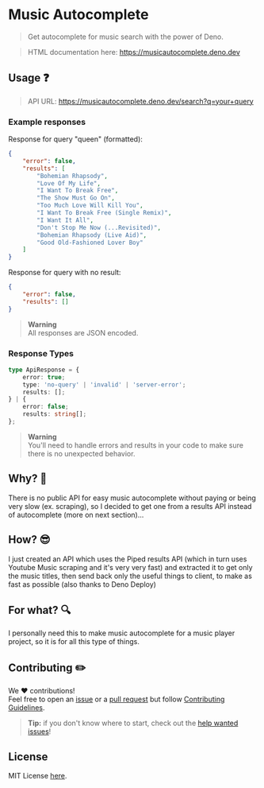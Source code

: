 # Music Autocomplete

> Get autocomplete for music search with the power of Deno.

> HTML documentation here: https://musicautocomplete.deno.dev

## Usage :question:

> API URL: https://musicautocomplete.deno.dev/search?q=your+query

### Example responses

Response for query "queen" (formatted):

```json
{
    "error": false,
    "results": [
        "Bohemian Rhapsody",
        "Love Of My Life",
        "I Want To Break Free",
        "The Show Must Go On",
        "Too Much Love Will Kill You",
        "I Want To Break Free (Single Remix)",
        "I Want It All",
        "Don't Stop Me Now (...Revisited)",
        "Bohemian Rhapsody (Live Aid)",
        "Good Old-Fashioned Lover Boy"
    ]
}
```

Response for query with no result:

```json
{
    "error": false,
    "results": []
}
```

> **Warning**\
> All responses are JSON encoded.

### Response Types

```ts
type ApiResponse = {
    error: true;
    type: 'no-query' | 'invalid' | 'server-error';
    results: [];
} | {
    error: false;
    results: string[];
};
```

> **Warning**\
> You'll need to handle errors and results in your code to make sure there is no
> unexpected behavior.

## Why? :thinking:

There is no public API for easy music autocomplete without paying or being very
slow (ex. scraping), so I decided to get one from a results API instead of
autocomplete (more on next section)...

## How? :sunglasses:

I just created an API which uses the Piped results API (which in turn uses
Youtube Music scraping and it's very very fast) and extracted it to get only the
music titles, then send back only the useful things to client, to make as fast
as possible (also thanks to Deno Deploy)

## For what? :mag:

I personally need this to make music autocomplete for a music player project, so
it is for all this type of things.

## Contributing :pencil2:

We :heart: contributions!\
Feel free to open an
[issue](https://github.com/Bellisario/musicautocomplete/issues) or a
[pull request](https://github.com/Bellisario/musicautocomplete/pulls) but follow
[Contributing Guidelines](https://github.com/Bellisario/musicautocomplete/blob/main/CONTRIBUTING.md).

> **Tip:** if you don't know where to start, check out the
> [help wanted issues](https://github.com/Bellisario/musicautocomplete/labels/help%20wanted)!

## License

MIT License
[here](https://github.com/Bellisario/musicautocomplete/blob/main/LICENSE).
